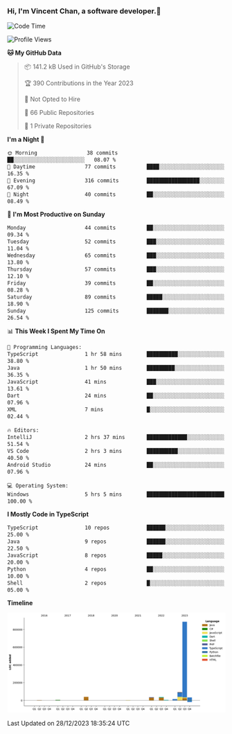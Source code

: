 ### Hi, I'm Vincent Chan, a software developer.👋

<!--
**hkvincent/hkvincent** is a ✨ _special_ ✨ repository because its `README.md` (this file) appears on your GitHub profile.

Here are some ideas to get you started:

- 🔭 I’m currently working on ...
- 🌱 I’m currently learning ...
- 👯 I’m looking to collaborate on ...
- 🤔 I’m looking for help with ...
- 💬 Ask me about ...
- 📫 How to reach me: ...
- 😄 Pronouns: ...
- ⚡ Fun fact: ...
-->
<!--START_SECTION:waka-->
![Code Time](http://img.shields.io/badge/Code%20Time-692%20hrs%2023%20mins-blue)

![Profile Views](http://img.shields.io/badge/Profile%20Views-0-blue)

**🐱 My GitHub Data** 

> 📦 141.2 kB Used in GitHub's Storage 
 > 
> 🏆 390 Contributions in the Year 2023
 > 
> 🚫 Not Opted to Hire
 > 
> 📜 66 Public Repositories 
 > 
> 🔑 1 Private Repositories 
 > 
**I'm a Night 🦉** 

```text
🌞 Morning                38 commits          ██░░░░░░░░░░░░░░░░░░░░░░░   08.07 % 
🌆 Daytime                77 commits          ████░░░░░░░░░░░░░░░░░░░░░   16.35 % 
🌃 Evening                316 commits         █████████████████░░░░░░░░   67.09 % 
🌙 Night                  40 commits          ██░░░░░░░░░░░░░░░░░░░░░░░   08.49 % 
```
📅 **I'm Most Productive on Sunday** 

```text
Monday                   44 commits          ██░░░░░░░░░░░░░░░░░░░░░░░   09.34 % 
Tuesday                  52 commits          ███░░░░░░░░░░░░░░░░░░░░░░   11.04 % 
Wednesday                65 commits          ███░░░░░░░░░░░░░░░░░░░░░░   13.80 % 
Thursday                 57 commits          ███░░░░░░░░░░░░░░░░░░░░░░   12.10 % 
Friday                   39 commits          ██░░░░░░░░░░░░░░░░░░░░░░░   08.28 % 
Saturday                 89 commits          █████░░░░░░░░░░░░░░░░░░░░   18.90 % 
Sunday                   125 commits         ███████░░░░░░░░░░░░░░░░░░   26.54 % 
```


📊 **This Week I Spent My Time On** 

```text
💬 Programming Languages: 
TypeScript               1 hr 58 mins        ██████████░░░░░░░░░░░░░░░   38.80 % 
Java                     1 hr 50 mins        █████████░░░░░░░░░░░░░░░░   36.35 % 
JavaScript               41 mins             ███░░░░░░░░░░░░░░░░░░░░░░   13.61 % 
Dart                     24 mins             ██░░░░░░░░░░░░░░░░░░░░░░░   07.96 % 
XML                      7 mins              █░░░░░░░░░░░░░░░░░░░░░░░░   02.44 % 

🔥 Editors: 
IntelliJ                 2 hrs 37 mins       █████████████░░░░░░░░░░░░   51.54 % 
VS Code                  2 hrs 3 mins        ██████████░░░░░░░░░░░░░░░   40.50 % 
Android Studio           24 mins             ██░░░░░░░░░░░░░░░░░░░░░░░   07.96 % 

💻 Operating System: 
Windows                  5 hrs 5 mins        █████████████████████████   100.00 % 
```

**I Mostly Code in TypeScript** 

```text
TypeScript               10 repos            ██████░░░░░░░░░░░░░░░░░░░   25.00 % 
Java                     9 repos             ██████░░░░░░░░░░░░░░░░░░░   22.50 % 
JavaScript               8 repos             █████░░░░░░░░░░░░░░░░░░░░   20.00 % 
Python                   4 repos             ██░░░░░░░░░░░░░░░░░░░░░░░   10.00 % 
Shell                    2 repos             █░░░░░░░░░░░░░░░░░░░░░░░░   05.00 % 
```



**Timeline**

![Lines of Code chart](https://raw.githubusercontent.com/hkvincent/hkvincent/main/assets/bar_graph.png)


 Last Updated on 28/12/2023 18:35:24 UTC
<!--END_SECTION:waka-->
